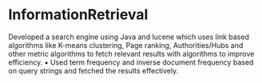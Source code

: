 # InformationRetrieval
Developed a search engine using Java and lucene which uses link based algorithms like K-means clustering,
Page ranking, Authorities/Hubs and other metric algorithms to fetch relevant results with algorithms to improve efficiency. 
▪ Used term frequency and inverse document frequency based on query strings and fetched the results effectively. 

